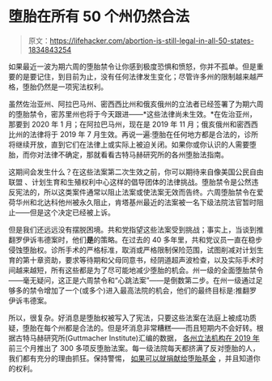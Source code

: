 # 堕胎在所有 50 个州仍然合法

> 原文：<https://lifehacker.com/abortion-is-still-legal-in-all-50-states-1834843254>

如果最近一波为期六周的堕胎禁令让你感到极度恐惧和愤怒，你并不孤单。但是重要的是要记住，到目前为止，没有任何法律发生变化；尽管许多州的限制越来越严格，堕胎仍然是一项宪法权利。



虽然佐治亚州、阿拉巴马州、密西西比州和俄亥俄州的立法者已经签署了为期六周的堕胎禁令，密苏里州也将于今天跟进——*这些法律尚未生效。*在佐治亚州，那要到 2020 年 1 月；在阿拉巴马州，现在是 2019 年 11 月；俄亥俄州和密西西比州的法律将于 2019 年 7 月生效。再说一遍:堕胎在任何地方都是合法的，诊所将继续开放，直到它们在法律上或实际上被迫关闭。如果你或你认识的人需要堕胎，而你对法律不确定，那就看看古特马赫研究所的各州堕胎法指南。

这期间会发生什么？在这些法案第二次生效之前，你可以期待来自像美国公民自由联盟 、计划生育和生殖权利中心这样的倡导团体的法律挑战。堕胎禁令是公然违反宪法的，所以这类案件通常以阻止法案或使法案无效而告终。六周堕胎禁令在爱荷华州和北达科他州被永久阻止，肯塔基州最近的法案被一名下级法院法官暂时阻止——但是这个决定已经被上诉。

但是我们还远远没有摆脱困境。共和党指望这些法案受到挑战；事实上，当谈到推翻罗伊诉韦德案时，他们**是**的策略。在过去的 40 多年里，共和党议员一直在稳步侵蚀堕胎权。诊所手术的严格标准，取消或严格限制保险范围，试图削减对计划生育的第十章资助，要求等待期和父母同意书，经阴道超声波检查，以及实际手术时间越来越短，所有这些都是为了尽可能地减少堕胎的机会。州一级的全面堕胎禁令——毫无疑问，这正是六周禁令和“心跳法案”——是倒数第二步。在州一级通过足够多的禁令增加了一个(或多个)进入最高法院的机会，他们的最终目标是:推翻罗伊诉韦德案。

所以，很复杂。好消息是堕胎权被写入了宪法，只要这些法案在法庭上被成功质疑，堕胎在每个州都是合法的。但是坏消息非常糟糕——而且短期内不会好转。根据古特马赫研究所(Guttmacher Institute)汇编的数据， [各州立法机构在 2019 年](https://www.guttmacher.org/article/2019/03/surge-bans-abortion-early-six-weeks-most-people-know-they-are-pregnant) 前三个月推出了 300 多项反堕胎法案。每一级法院每天都挤满了反对堕胎的人，我们都有充分的理由抓狂。保持警惕， [如果可以就捐献给堕胎基金](https://jezebel.com/here-are-some-abortion-funds-that-could-use-your-money-1834787054) ，并且知道你的权利。